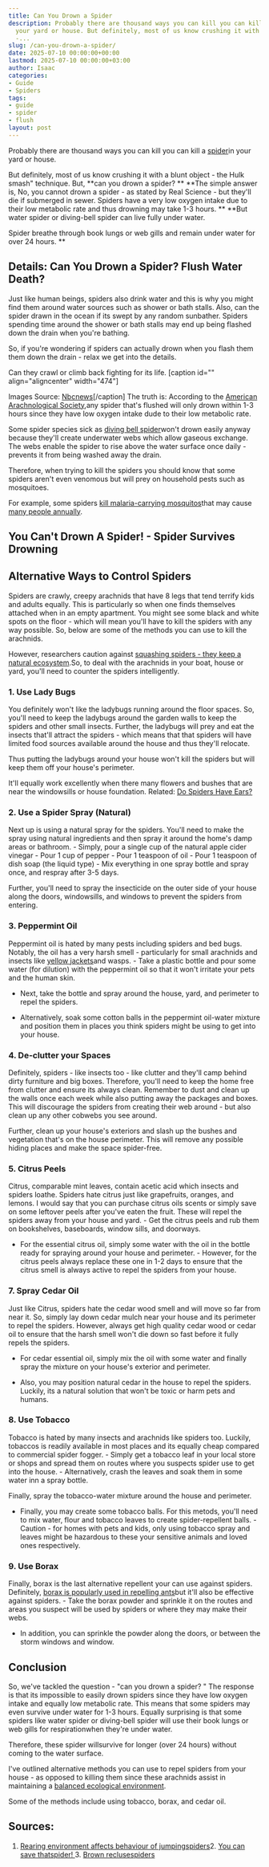 ```yaml
---
title: Can You Drown a Spider
description: Probably there are thousand ways you can kill you can kill a spider in
  your yard or house. But definitely, most of us know crushing it with a blunt object
  -...
slug: /can-you-drown-a-spider/
date: 2025-07-10 00:00:00+00:00
lastmod: 2025-07-10 00:00:00+03:00
author: Isaac
categories:
- Guide
- Spiders
tags:
- guide
- spider
- flush
layout: post
---
```

Probably there are thousand ways you can kill you can kill a [spider](https://pestpolicy.com/do-spiders-have-antennae/)in your yard or house.

But definitely, most of us know crushing it with a blunt object - the Hulk smash" technique. But, **can you drown a spider? ** **The simple answer is, No, you cannot drown a spider - as stated by Real Science - but they'll die if submerged in sewer. Spiders have a very low oxygen intake due to their low metabolic rate and thus drowning may take 1-3 hours. ** **But water spider or diving-bell spider can live fully under water.

Spider breathe through book lungs or web gills and remain under water for over 24 hours. **

##  Details: Can You Drown a Spider? Flush Water Death?

Just like human beings, spiders also drink water and this is why you might find them around water sources such as shower or bath stalls. Also, can the spider drawn in the ocean if its swept by any random sunbather. Spiders spending time around the shower or bath stalls may end up being flashed down the drain when you're bathing.

So, if you're wondering if spiders can actually drown when you flash them them down the drain - relax we get into the details.

Can they crawl or climb back fighting for its life. [caption id="" align="aligncenter" width="474"]

Images Source: [Nbcnews](http://www.nbcnews.com/id/30348224/ns/technology_and_science-science/t/drowned-spiders-come-back-dead/)[/caption] The truth is: According to the [American Arachnological Society](http://www.americanarachnology.org/),any spider that's flushed will only drown within 1-3 hours since they have low oxygen intake dude to their low metabolic rate.

Some spider species sick as [diving bell spider](https://en.wikipedia.org/wiki/Diving_bell_spider)won't drown easily anyway because they'll create underwater webs which allow gaseous exchange. The webs enable the spider to rise above the water surface once daily - prevents it from being washed away the drain.

Therefore, when trying to kill the spiders you should know that some spiders aren't even venomous but will prey on household pests such as mosquitoes.

For example, some spiders [kill malaria-carrying mosquitos](https://www.cbsnews.com/news/mosquito-assassin-spiders-could-help-fight-malaria/)that may cause [many people annually](https://www.sciencedirect.com/science/article/pii/S1473309912700646).

##  You Can't Drown A Spider! - Spider Survives Drowning

##  Alternative Ways to Control Spiders

Spiders are crawly, creepy arachnids that have 8 legs that tend terrify kids and adults equally. This is particularly so when one finds themselves attached when in an empty apartment. You might see some black and white spots on the floor - which will mean you'll have to kill the spiders with any way possible. So, below are some of the methods you can use to kill the arachnids.

However, researchers caution against [squashing spiders - they keep a natural ecosystem](https://www.express.co.uk/news/uk/779681/Scientists-spiders-eat-tonnes-insects-bugs-creepy-crawlies).So, to deal with the arachnids in your boat, house or yard, you'll need to counter the spiders intelligently.

###  1. Use Lady Bugs

You definitely won't like the ladybugs running around the floor spaces. So, you'll need to keep the ladybugs around the garden walls to keep the spiders and other small insects. Further, the ladybugs will prey and eat the insects that'll attract the spiders - which means that that spiders will have limited food sources available around the house and thus they'll relocate.

Thus putting the ladybugs around your house won't kill the spiders but will keep them off your house's perimeter.

It'll equally work excellently when there many flowers and bushes that are near the windowsills or house foundation. Related: [Do Spiders Have Ears? ](https://pestpolicy.com/do-spiders-have-ears/)

###  2. Use a Spider Spray (Natural)

Next up is using a natural spray for the spiders. You'll need to make the spray using natural ingredients and then spray it around the home's damp areas or bathroom. - Simply, pour a single cup of the natural apple cider vinegar - Pour 1 cup of pepper - Pour 1 teaspoon of oil - Pour 1 teaspoon of dish soap (the liquid type) - Mix everything in one spray bottle and spray once, and respray after 3-5 days.

Further, you'll need to spray the insecticide on the outer side of your house along the doors, windowsills, and windows to prevent the spiders from entering.

###  **3. Peppermint Oil**

Peppermint oil is hated by many pests including spiders and bed bugs. Notably, the oil has a very harsh smell - particularly for small arachnids and insects like [yellow jackets](https://www.tipsbulletin.com/how-to-keep-yellow-jackets-away/)and wasps. - Take a plastic bottle and pour some water (for dilution) with the peppermint oil so that it won't irritate your pets and the human skin.

- Next, take the bottle and spray around the house, yard, and perimeter to repel the spiders.

- Alternatively, soak some cotton balls in the peppermint oil-water mixture and position them in places you think spiders might be using to get into your house.

###  4. De-clutter your Spaces

Definitely, spiders - like insects too - like clutter and they'll camp behind dirty furniture and big boxes. Therefore, you'll need to keep the home free from clutter and ensure its always clean. Remember to dust and clean up the walls once each week while also putting away the packages and boxes. This will discourage the spiders from creating their web around - but also clean up any other cobwebs you see around.

Further, clean up your house's exteriors and slash up the bushes and vegetation that's on the house perimeter. This will remove any possible hiding places and make the space spider-free.

###  5. Citrus Peels

Citrus, comparable mint leaves, contain acetic acid which insects and spiders loathe. Spiders hate citrus just like grapefruits, oranges, and lemons. I would say that you can purchase citrus oils scents or simply save on some leftover peels after you've eaten the fruit. These will repel the spiders away from your house and yard. - Get the citrus peels and rub them on bookshelves, baseboards, window sills, and doorways.

- For the essential citrus oil, simply some water with the oil in the bottle ready for spraying around your house and perimeter. - However, for the citrus peels always replace these one in 1-2 days to ensure that the citrus smell is always active to repel the spiders from your house.

###  7. Spray Cedar Oil

Just like Citrus, spiders hate the cedar wood smell and will move so far from near it. So, simply lay down cedar mulch near your house and its perimeter to repel the spiders. However, always get high quality cedar wood or cedar oil to ensure that the harsh smell won't die down so fast before it fully repels the spiders.

- For cedar essential oil, simply mix the oil with some water and finally spray the mixture on your house's exterior and perimeter.

- Also, you may position natural cedar in the house to repel the spiders. Luckily, its a natural solution that won't be toxic or harm pets and humans.

###  8. Use Tobacco

Tobacco is hated by many insects and arachnids like spiders too. Luckily, tobaccos is readily available in most places and its equally cheap compared to commercial spider fogger. - Simply get a tobacco leaf in your local store or shops and spread them on routes where you suspects spider use to get into the house. - Alternatively, crash the leaves and soak them in some water inn a spray bottle.

Finally, spray the tobacco-water mixture around the house and perimeter.

- Finally, you may create some tobacco balls. For this metods, you'll need to mix water, flour and tobacco leaves to create spider-repellent balls. - Caution - for homes with pets and kids, only using tobacco spray and leaves might be hazardous to these your sensitive animals and loved ones respectively.

###  9. Use Borax

Finally, borax is the last alternative repellent your can use against spiders. Definitely, [borax is popularly used in repelling ants](https://pestpolicy.com/borax-for-ants-outside/)but it'll also be effective against spiders. - Take the borax powder and sprinkle it on the routes and areas you suspect will be used by spiders or where they may make their webs.

- In addition, you can sprinkle the powder along the doors, or between the storm windows and window.

##  Conclusion

So, we've tackled the question - "can you drown a spider? " The response is that its impossible to easily drown spiders since they have low oxygen intake and equally low metabolic rate. This means that some spiders may even survive under water for 1-3 hours. Equally surprising is that some spiders like water spider or diving-bell spider will use their book lungs or web gills for respirationwhen they're under water.

Therefore, these spider willsurvive for longer (over 24 hours) without coming to the water surface.

I've outlined alternative methods you can use to repel spiders from your house - as opposed to killing them since these arachnids assist in maintaining a [balanced ecological environment](https://www.researchgate.net/profile/Rajeswaran_Jagadeesan/publication/265541377_Role_of_spiders_in_agriculture_and_horticulture_ecosystem/links/5a093bc10f7e9b68229ce8f6/Role-of-spiders-in-agriculture-and-horticulture-ecosystem.pdf).

Some of the methods include using tobacco, borax, and cedar oil.

##  Sources:

1. [Rearing environment affects behaviour of jumpingspiders](https://www.sciencedirect.com/science/article/pii/S0003347299912824)2. [You can save thatspider! ](https://search.informit.com.au/documentSummary;dn=418204111735627;res=IELHSS)3. [Brown reclusespiders](https://books.google.com/books?hl=en&lr=&id=OCypCwAAQBAJ&oi=fnd&pg=PA412&dq=Drown+a+Spider&ots=kd5m99dhqM&sig=2ROtbsX_vuflVmjH85zaFbgitb4)
